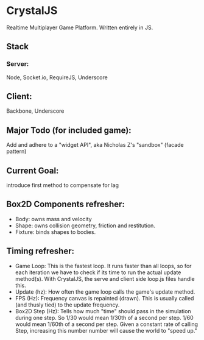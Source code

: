# CrystalJS

Realtime Multiplayer Game Platform.  Written entirely in JS.

## Stack

### Server:

Node, Socket.io, RequireJS, Underscore

## Client:

Backbone, Underscore


## Major Todo (for included game):

Add and adhere to a "widget API", aka Nicholas Z's "sandbox" (facade pattern)

## Current Goal:

introduce first method to compensate for lag

## Box2D Components refresher:

- Body:     owns mass and velocity
- Shape:    owns collision geometry, friction and restitution.
- Fixture:  binds shapes to bodies.

## Timing refresher:

- Game Loop:        This is the fastest loop.  It runs faster than all loops, so for each iteration we have to check if its time to run
                    the actual update method(s).  With CrystalJS, the serve and client side loop.js files handle this.
- Update (hz):      How often the game loop calls the game's update method.
- FPS (Hz):         Frequency canvas is repainted (drawn).  This is usually called (and thusly tied) to the update frequency.
- Box2D Step (Hz):  Tells how much "time" should pass in the simulation during one step.
                    So 1/30 would mean 1/30th of a second per step.  1/60 would mean 1/60th of a second per step.
                    Given a constant rate of calling Step, increasing this number number will cause the world to "speed up."


